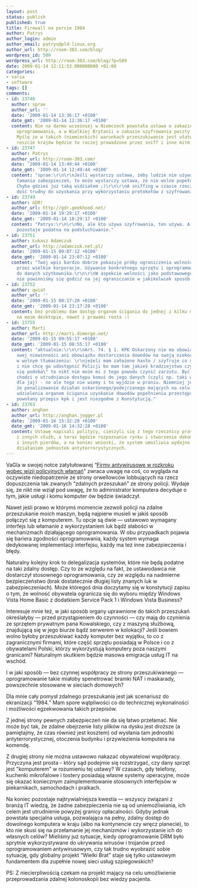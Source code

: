 ```yaml
---
layout: post
status: publish
published: true
title: Firewall na porcie 1984
author: Patrys
author_login: admin
author_email: patrys@pld-linux.org
author_url: http://room-303.com/blog/
wordpress_id: 509
wordpress_url: http://room-303.com/blog/?p=509
date: 2009-01-14 12:11:53.000000000 +01:00
categories:
- varia
- software
tags: []
comments:
- id: 23746
  author: sprae
  author_url: ''
  date: '2009-01-14 13:36:17 +0100'
  date_gmt: '2009-01-14 12:36:17 +0100'
  content: Nie na darmo wcześniej w Niemczech powstała ustawa o zakazie używania "crackers-kiego"
    oprogramowania, a w Wielkiej Brytanii o zakazie szyfrowania poczty elektronicznej.
    Myślę ze w takich (niemieckich) warunkach przeszukiwanie jest ułatwione, to w
    reszcie krajów będzie to raczej prowadzone przez sniff i inne mitm.
- id: 23747
  author: Patrys
  author_url: http://room-303.com/
  date: '2009-01-14 13:49:44 +0100'
  date_gmt: '2009-01-14 12:49:44 +0100'
  content: "sprae:\r\n\r\nJeśli wystarczy ustawa, żeby ludzie nie używali softu do
    łamania zabezpieczeń, to może wystarczy ustawa, że nie wolno popełniać przestępstw?
    Chyba gdzieś już taką widziałem ;)\r\n\r\nA sniffing w czasie rzeczywistym jest
    dość trudny do uzyskania przy wykorzystaniu protokołów z szyfrowaniem niesymetrycznym."
- id: 23749
  author: GDR!
  author_url: http://gdr.geekhood.net/
  date: '2009-01-14 19:29:17 +0100'
  date_gmt: '2009-01-14 18:29:17 +0100'
  content: "Patrys:\r\n\r\nNo, ale kto używa szyfrowania, ten używa. A cała reszta
    pozostaje podatna na podsłuchiwanie."
- id: 23751
  author: Łukasz Adamczuk
  author_url: http://adamczuk.net.pl/
  date: '2009-01-15 00:07:12 +0100'
  date_gmt: '2009-01-14 23:07:12 +0100'
  content: "Twój wpis bardzo dobrze pokazuje próby ograniczenia wolności użytkowników
    przez wielkie korporacje. Używanie konkretnego sprzętu i oprogramowania daje dostęp
    do danych użytkownika.\r\n\r\nW aspekcie wolności jako podstawowego prawa człowieka
    nie powinniśmy się godzić na jej ograniczanie w jakikolwiek sposób."
- id: 23752
  author: qwiat
  author_url: ''
  date: '2009-01-15 00:17:20 +0100'
  date_gmt: '2009-01-14 23:17:20 +0100'
  content: bez problemu dam dostęp organom ścigania do jednej z kilku maszyn wirtualnych
    na moim desktopie, nawet z prawami roota :)
- id: 23755
  author: Marti
  author_url: http://marti.dimerge.net/
  date: '2009-01-15 09:55:17 +0100'
  date_gmt: '2009-01-15 08:55:17 +0100'
  content: "aktualnie:\r\n\r\nArt. 74. § 1. KPK Oskarżony nie ma obowiązku dowodzenia
    swej niewinności ani obowiązku dostarczania dowodów na swoją niekorzyść \r\n\r\nczyli
    w wolnym tłumaczeniu: \r\njeżeli mam założone hasło / szyfruje co mi się podoba
    i nie chcę go udostępnić Policji bo mam tam jakieś kradziejstwo czy \"bo tak mi
    się podoba\" to nikt nie może mi z tego powodu czynić zarzutu. Być może ustawodawcy
    chodzi o utrudnianie dostępu komuś do jego danych (czyli np. taki wredny hacking
    dla jaj) - no ale tego nie wiemy i to wyjdzie w praniu. Niemniej jednak uważam,
    że penalizowanie działań oskarżonego/podejrzanego mających na celu zaniechanie
    udzielenia organom ścigania uzyskanie dowodów popełnienia przestępstwa narusza
    powołany przepis kpk i jest niezgodne z Konstytucją."
- id: 23763
  author: anghan
  author_url: http://anghan.jogger.pl
  date: '2009-01-16 15:32:28 +0100'
  date_gmt: '2009-01-16 14:32:28 +0100'
  content: Ustawę napisali politycy, cieszyli się z tego rzecznicy prasowi policji
    i innych służb, a teraz będzie rozpoznanie rynku i stworzenie dokumentu wizji
    i innych pierdów, a na koniec wnioski, że system umożliwia wydajne sterowanie
    działaniem jednostek antyterrorystycznych.
---
```

<p>VaGla w swojej notce zatytułowanej <q><a href="http://prawo.vagla.pl/node/8305">Firmy antywirusowe w rozkroku wobec wizji policyjnych włamań</a></q> zwraca uwagę na coś, co wygląda na oczywiste niedopatrzenie ze strony orwellowców lobbujących na rzecz dopuszczenia tak zwanych <q>zdalnych przeszukań</q> ze strony policji. Wydaje się, że nikt nie wziął pod uwagę, że to administrator komputera decyduje o tym, jakie usługi i komu komputer ów będzie świadczył.</p>

<p>Nawet jeśli prawo w którymś momencie zezwoli policji na zdalne przeszukanie moich maszyn, będą najpierw musieli w jakiś sposób połączyć się z komputerem. Tu opcje są dwie &mdash; ustawowo wymagany interfejs lub włamanie z wykorzystaniem luk bądź słabości w mechanizmach działającego oprogramowania. W obu przypadkach pojawia się bariera zgodności oprogramowania, każdy system wymaga dedykowanej implementacji interfejsu, każdy ma też inne zabezpieczenia i błędy.</p>

<p>Naturalny kolejny krok to delegalizacja systemów, które nie będą podatne na taki zdalny dostęp. Czy to ze względu na fakt, że ustawodawca nie dostarczył stosownego oprogramowania, czy ze względu na nadmierne bezpieczeństwo (brak dostatecznie długiej listy znanych luk w zabezpieczeniach). Może któregoś dnia doczytamy się w konstytucji zapisu o tym, że wolność obywatela ogranicza się do wyboru między Windows Vista Home Basic z dodatkiem Service Pack 1 i Windows Vista Business?</p>

<p>Interesuje mnie też, w jaki sposób organy uprawnione do takich przeszukań określałyby &mdash; przed przystąpieniem do czynności &mdash; czy mają do czynienia ze sprzętem prywatnym pana Kowalskiego, czy z maszyną służbową, znajdującą się w jego biurze bądź serwerem w kolokacji? Jeśli bowiem wolno byłoby przeszukiwać każdy komputer bez wyjątku, to co z zagranicznymi firmami, które część sprzętu posiadają w Polsce i co z obywatelami Polski, którzy wykorzystują komputery poza naszymi granicami? Naturalnym skutkiem będzie masowa emigracja usług IT na wschód.</p>

<p>I w jaki sposób &mdash; bez czynnej współpracy ze strony przeszukiwanego &mdash; oprogramowanie takie miałoby spenetrować bramki NAT i maskarady, powszechnie stosowane w sieciach domowych?</p>

<p>Dla mnie cały pomysł zdalnego przeszukania jest jak scenariusz do ekranizacji <q>1984.</q> Mam spore wątpliwości co do technicznej wykonalności i możliwości egzekwowania takich przepisów.</p>

<p>Z jednej strony pewnych zabezpieczeń nie da się łatwo przełamać. Nie może być tak, że zdalne obejrzenie listy plików na dysku jest droższe (a pamiętajmy, że czas również jest kosztem) od wysłania tam jednostki antyterrorystycznej, otoczenia budynku i przywiezienia komputera na komendę.</p>

<p>Z drugiej strony nie można ustawowo nakazać obywatelowi współpracy. Przyczyna jest prosta - który sąd podejmie się rozstrzygać, czy dany sprzęt jest "komputerem" w rozumieniu tej ustawy? W czasach, gdy telefony, kuchenki mikrofalowe i tostery posiadają własne systemy operacyjne, może się okazać koniecznym zaimplementowanie stosownych interfejsów w piekarnikach, samochodach i pralkach.</p>

<p>Na koniec pozostaje najtrywialniejsza kwestia &mdash; wszyscy związani z branżą IT wiedzą, że żadne zabezpieczenia nie są od uniemożliwiania, ich celem jest utrudnienie powyżej granicy opłacalności. Gdyby jednak powstała specjalna usługa, pozwalająca na pełny, zdalny dostęp do dowolnego komputera w kraju (albo na kontynencie czy wręcz planecie), to kto nie skusi się na przełamanie jej mechanizmów i wykorzystanie ich do własnych celów? Mieliśmy już sytuacje, kiedy oprogramowanie DRM było sprytnie wykorzystywane do ukrywania wirusów i trojanów przed oprogramowaniem antywirusowym, czy tak trudno wyobrazić sobie sytuację, gdy globalny projekt <q>Wielki Brat</q> staje się tylko ustawowym fundamentem dla zupełnie nowej sieci usług szpiegowskich?</p>

<p>PS: Z niecierpliwością czekam na projekt mający na celu umożliwienie przeprowadzania zdalnej kolonoskopii bez wiedzy pacjenta.</p>
